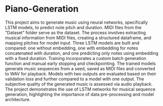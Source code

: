 # Piano-Generation

This project aims to generate music using neural networks, specifically LSTM models, to predict note pitch and duration. MIDI files from the "Dataset" folder serve as the dataset. The process involves extracting musical information from MIDI files, creating a structured dataframe, and mapping pitches for model input. Three LSTM models are built and compared: one without embedding, one with embedding for notes concatenated with duration, and one predicting only notes using embedding with a fixed duration. Training incorporates a custom batch generation function and manual early stopping and checkpointing. The trained models generate music sequences from a seed, saved as MIDI files and converted to WAV for playback. Models with two outputs are evaluated based on their validation loss and further compared to a model with one output. The subjective quality of the generated music is assessed via audio playback. The project demonstrates the use of LSTM networks for musical sequence generation, highlighting the importance of data pre-processing and model architecture.